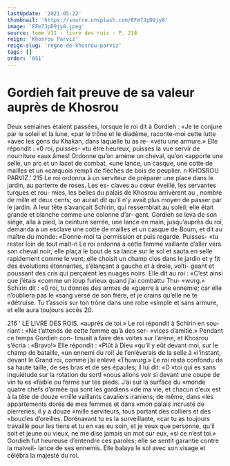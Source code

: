 ```yaml
---
lastUpdate: '2021-05-22'
thumbnail: 'https://source.unsplash.com/EFm7JpD9jy8'
image: 'EFm7JpD9jy8.jpeg'
source: tome VII - livre des rois - P. 214
reign: 'Khosrou Parviz'
reign-slug: 'regne-de-khosrou-parviz'
tags: []
order: '051'
---
```


# Gordieh fait preuve de sa valeur auprès de Khosrou

Deux semaines étaient passées, lorsque le roi dit
à Gordieh : «Je te conjure par le soleil et la lune, «par le trône et le diadème, raconte-moi cette lutte «avec les gens du Khakan, dans laquelle tu as re- «vétu une armure.» Elle répondit : «0 roi, puisses-
«tu être heureux, puisses la vue servir de nourriture «aux âmes! Ordonne qu’on amène un cheval, qu’on
«apporte une selle, un arc et un lacet de combat, «une lance, un casque, une cotte de mailles et un «carquois rempli de flèches de bois de peuplier. n
KHOSROU PARVIZ.’ 215 Le roi ordonna à un serviteur de préparer une
place dans le jardin, au parterre de roses. Les es- claves au cœur éveillé, les servantes turques et rou-
mies, les belles du palais de Khosrou arrivèrent au
, nombre de mille et deux cents; on aurait dit qu’il n’y avait plus moyen de passer par le jardin. A leur tête s’avançait Schirin, qui ressemblait au soleil; elle était grande et blanche comme une colonne d’ar- gent. Gordieh se leva de son siége, alla à pied, la ceinture serrée, une lance en main, jusqu’auprès
du roi, demanda à un esclave une cotte de mailles et un casque de Boum, et dit au maître du monde: «Donne-moi ta permission et puis regarde. Puisses- «tu rester loin de tout malt-n Le roi ordonna à cette femme vaillante d’aller vers son cheval noir; elle plaça le bout de sa lance sur le sol et sauta en selle rapidement comme le vent; elle choisit un champ clos dans le jardin et y fit des évolutions étonnantes, s’élançant à gauche et à droie, volti-
geant et poussant des cris qui perçaient les nuages
noirs. Elle dit au roi : «C’est ainsi que j’étais
«comme un loup furieux quand j’ai combattu Thu- «wurg.»
Schirin dit : «0 roi, tu donnes des armes de «guerre à une ennemie; car elle n’oubliera pas le «sang versé de son frère, et je crains qu’elle ne te «détruise. Tu t’assois sur ton trône dans une robe «simple et sans armure, et elle aura toujours accès 20.

216 ’ LE LIVRE DES ROIS.
«auprès de toi.» Le roi répondit à Schirin en sou- riant : «Ne t’attends de cette femme qu’à des ser- «vices d’amitié.» Pendant ce temps Gordieh con- tinuait à faire des voltes sur l’arène, et Khosrou s’écria : «Bravo!» Elle répondit : «Plût à Dieu
«qu’il y eût devant moi, sur le champ de bataille, «un ennemi du roi! Je l’enlèverais de la selle à «l’instant, devant le Grand roi, comme j’ai enlevé
«Thuwurg.» Le roi resta confondu de sa haute taille, de ses bras et de ses épaules; il lui dit: «D «toi qui es sans inquiétude sur la rotation du sortl «nous allons voir si devant une coupe de vin tu es «faible ou ferme sur tes pieds. J’ai sur la surface du «monde quatre chefs d’armée qui sont les gardiens
«de ma vie, et chacun d’eux est à la tête de douze
«mille vaillants cavaliers iraniens; de même, dans «les appartements dorés de mes femmes et dans «mon palais incrusté de pierreries, il y a douze «mille serviteurs, tous portant des colliers et des «boucles d’oreilles. Dorénavant tu es la surveillante,
«car tu as toujours travaillé pour les tiens et tu en
«as eu soin, et je veux que personne, qu’il soit
et jeune ou vieux, ne me dise jamais un mot sur eux, «si ce n’est toi.» Gordieh fut heureuse d’entendre
ces paroles; elle se sentit garantie contre la malveil-
lance de ses ennemis. Elle balaya le sol avec son visage et célébra la majesté du roi.
